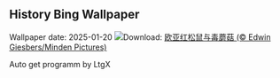 ## History Bing Wallpaper
Wallpaper date: 2025-01-20
![](https://www.bing.com/th?id=OHR.DutchSquirrel_ZH-CN3896893818_UHD.jpg&w=1000)Download: [欧亚红松鼠与毒蘑菇 (© Edwin Giesbers/Minden Pictures)](https://www.bing.com/th?id=OHR.DutchSquirrel_ZH-CN3896893818_UHD.jpg)

Auto get programm by LtgX
